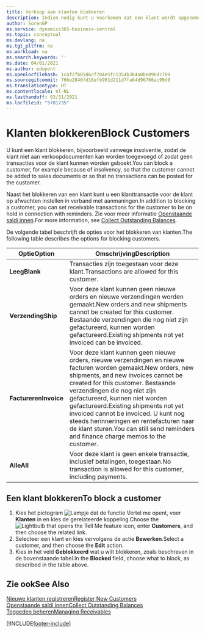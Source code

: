 ```yaml
---
title: Verkoop aan klanten blokkeren
description: Indien nodig kunt u voorkomen dat een klant wordt opgenomen in verkoopdocumenten en andere verkooptransacties.
author: SorenGP
ms.service: dynamics365-business-central
ms.topic: conceptual
ms.devlang: na
ms.tgt_pltfrm: na
ms.workload: na
ms.search.keywords: ''
ms.date: 04/01/2021
ms.author: edupont
ms.openlocfilehash: 1caf2fb0586cf704e5fc1354b3b4a0be096dc709
ms.sourcegitcommit: 766e2840fd16efb901d211d7fa64d96766ac99d9
ms.translationtype: HT
ms.contentlocale: nl-NL
ms.lasthandoff: 03/31/2021
ms.locfileid: "5781735"
---
```

# <a name="block-customers"></a><span data-ttu-id="ebd29-103">Klanten blokkeren</span><span class="sxs-lookup"><span data-stu-id="ebd29-103">Block Customers</span></span>
<span data-ttu-id="ebd29-104">U kunt een klant blokkeren, bijvoorbeeld vanwege insolventie, zodat de klant niet aan verkoopdocumenten kan worden toegevoegd of zodat geen transacties voor de klant kunnen worden geboekt.</span><span class="sxs-lookup"><span data-stu-id="ebd29-104">You can block a customer, for example because of insolvency, so that the customer cannot be added to sales documents or so that no transactions can be posted for the customer.</span></span>

<span data-ttu-id="ebd29-105">Naast het blokkeren van een klant kunt u een klanttransactie voor de klant op afwachten instellen in verband met aanmaningen.</span><span class="sxs-lookup"><span data-stu-id="ebd29-105">In addition to blocking a customer, you can set receivable transactions for the customer to be on hold in connection with reminders.</span></span> <span data-ttu-id="ebd29-106">Zie voor meer informatie [Openstaande saldi innen](receivables-collect-outstanding-balances.md).</span><span class="sxs-lookup"><span data-stu-id="ebd29-106">For more information, see [Collect Outstanding Balances](receivables-collect-outstanding-balances.md).</span></span>   

<span data-ttu-id="ebd29-107">De volgende tabel beschrijft de opties voor het blokkeren van klanten.</span><span class="sxs-lookup"><span data-stu-id="ebd29-107">The following table describes the options for blocking customers.</span></span>  

|<span data-ttu-id="ebd29-108">Optie</span><span class="sxs-lookup"><span data-stu-id="ebd29-108">Option</span></span>|<span data-ttu-id="ebd29-109">Omschrijving</span><span class="sxs-lookup"><span data-stu-id="ebd29-109">Description</span></span>|  
|--------------------|------------|  
|<span data-ttu-id="ebd29-110">**Leeg**</span><span class="sxs-lookup"><span data-stu-id="ebd29-110">**Blank**</span></span>|<span data-ttu-id="ebd29-111">Transacties zijn toegestaan voor deze klant.</span><span class="sxs-lookup"><span data-stu-id="ebd29-111">Transactions are allowed for this customer.</span></span>|
|<span data-ttu-id="ebd29-112">**Verzending**</span><span class="sxs-lookup"><span data-stu-id="ebd29-112">**Ship**</span></span>|<span data-ttu-id="ebd29-113">Voor deze klant kunnen geen nieuwe orders en nieuwe verzendingen worden gemaakt.</span><span class="sxs-lookup"><span data-stu-id="ebd29-113">New orders and new shipments cannot be created for this customer.</span></span> <span data-ttu-id="ebd29-114">Bestaande verzendingen die nog niet zijn gefactureerd, kunnen worden gefactureerd.</span><span class="sxs-lookup"><span data-stu-id="ebd29-114">Existing shipments not yet invoiced can be invoiced.</span></span>|  
|<span data-ttu-id="ebd29-115">**Factureren**</span><span class="sxs-lookup"><span data-stu-id="ebd29-115">**Invoice**</span></span>|<span data-ttu-id="ebd29-116">Voor deze klant kunnen geen nieuwe orders, nieuwe verzendingen en nieuwe facturen worden gemaakt.</span><span class="sxs-lookup"><span data-stu-id="ebd29-116">New orders, new shipments, and new invoices cannot be created for this customer.</span></span> <span data-ttu-id="ebd29-117">Bestaande verzendingen die nog niet zijn gefactureerd, kunnen niet worden gefactureerd.</span><span class="sxs-lookup"><span data-stu-id="ebd29-117">Existing shipments not yet invoiced cannot be invoiced.</span></span> <span data-ttu-id="ebd29-118">U kunt nog steeds herinneringen en rentefacturen naar de klant sturen.</span><span class="sxs-lookup"><span data-stu-id="ebd29-118">You can still send reminders and finance charge memos to the customer.</span></span>|  
|<span data-ttu-id="ebd29-119">**Alle**</span><span class="sxs-lookup"><span data-stu-id="ebd29-119">**All**</span></span>|<span data-ttu-id="ebd29-120">Voor deze klant is geen enkele transactie, inclusief betalingen, toegestaan.</span><span class="sxs-lookup"><span data-stu-id="ebd29-120">No transaction is allowed for this customer, including payments.</span></span>|  

## <a name="to-block-a-customer"></a><span data-ttu-id="ebd29-121">Een klant blokkeren</span><span class="sxs-lookup"><span data-stu-id="ebd29-121">To block a customer</span></span>  
1. <span data-ttu-id="ebd29-122">Kies het pictogram ![Lampje dat de functie Vertel me opent](media/ui-search/search_small.png "Vertel me wat u wilt doen"), voer **Klanten** in en kies de gerelateerde koppeling.</span><span class="sxs-lookup"><span data-stu-id="ebd29-122">Choose the ![Lightbulb that opens the Tell Me feature](media/ui-search/search_small.png "Tell me what you want to do") icon, enter **Customers**, and then choose the related link.</span></span>
2. <span data-ttu-id="ebd29-123">Selecteer een klant en kies vervolgens de actie **Bewerken**.</span><span class="sxs-lookup"><span data-stu-id="ebd29-123">Select a customer, and then choose the **Edit** action.</span></span>
3. <span data-ttu-id="ebd29-124">Kies in het veld **Geblokkeerd** wat u wilt blokkeren, zoals beschreven in de bovenstaande tabel.</span><span class="sxs-lookup"><span data-stu-id="ebd29-124">In the **Blocked** field, choose what to block, as described in the table above.</span></span>

## <a name="see-also"></a><span data-ttu-id="ebd29-125">Zie ook</span><span class="sxs-lookup"><span data-stu-id="ebd29-125">See Also</span></span>  
[<span data-ttu-id="ebd29-126">Nieuwe klanten registreren</span><span class="sxs-lookup"><span data-stu-id="ebd29-126">Register New Customers</span></span>](sales-how-register-new-customers.md)  
[<span data-ttu-id="ebd29-127">Openstaande saldi innen</span><span class="sxs-lookup"><span data-stu-id="ebd29-127">Collect Outstanding Balances</span></span>](receivables-collect-outstanding-balances.md)  
[<span data-ttu-id="ebd29-128">Tegoeden beheren</span><span class="sxs-lookup"><span data-stu-id="ebd29-128">Managing Receivables</span></span>](receivables-manage-receivables.md)  


[!INCLUDE[footer-include](includes/footer-banner.md)]